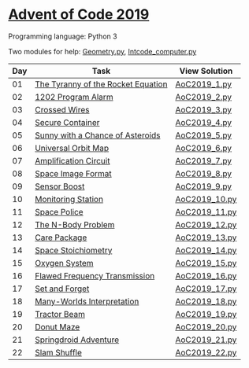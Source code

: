 # [Advent of Code 2019](https://adventofcode.com/2019/about)

Programming language: Python 3

Two modules for help: [Geometry.py](/Geometry.py), [Intcode_computer.py](/Intcode_computer.py)

| Day | Task                                                                      | View Solution                                                             |
| --- | ------------------------------------------------------------------------- | ------------------------------------------------------------------------- |
| 01  | [The Tyranny of the Rocket Equation](https://adventofcode.com/2019/day/1) | [AoC2019_1.py](/Day01/AoC2019_1.py)                                       |
| 02  | [1202 Program Alarm](https://adventofcode.com/2019/day/2)                 | [AoC2019_2.py](/Day02/AoC2019_2.py)                                       |
| 03  | [Crossed Wires](https://adventofcode.com/2019/day/3)                      | [AoC2019_3.py](/Day03/AoC2019_3.py)                                       |
| 04  | [Secure Container](https://adventofcode.com/2019/day/4)                   | [AoC2019_4.py](/Day04/AoC2019_4.py)                                       |
| 05  | [Sunny with a Chance of Asteroids](https://adventofcode.com/2019/day/5)   | [AoC2019_5.py](/Day05/AoC2019_5.py)                                       |
| 06  | [Universal Orbit Map](https://adventofcode.com/2019/day/6)                | [AoC2019_6.py](/Day06/AoC2019_6.py)                                       |
| 07  | [Amplification Circuit](https://adventofcode.com/2019/day/7)              | [AoC2019_7.py](/Day07/AoC2019_7.py)                                       |
| 08  | [Space Image Format](https://adventofcode.com/2019/day/8)                 | [AoC2019_8.py](/Day08/AoC2019_8.py)                                       |
| 09  | [Sensor Boost](https://adventofcode.com/2019/day/9)                       | [AoC2019_9.py](/Day09/AoC2019_9.py)                                       |
| 10  | [Monitoring Station](https://adventofcode.com/2019/day/10)                | [AoC2019_10.py](/Day10/AoC2019_10.py)                                     |
| 11  | [Space Police](https://adventofcode.com/2019/day/11)                      | [AoC2019_11.py](/Day11/AoC2019_11.py)                                     |
| 12  | [The N-Body Problem](https://adventofcode.com/2019/day/12)                | [AoC2019_12.py](/Day12/AoC2019_12.py)                                     |
| 13  | [Care Package](https://adventofcode.com/2019/day/13)                      | [AoC2019_13.py](/Day13/AoC2019_13.py)                                     |
| 14  | [Space Stoichiometry](https://adventofcode.com/2019/day/14)               | [AoC2019_14.py](/Day14/AoC2019_14.py)                                     |
| 15  | [Oxygen System](https://adventofcode.com/2019/day/15)                     | [AoC2019_15.py](/Day15/AoC2019_15.py)                                     |
| 16  | [Flawed Frequency Transmission](https://adventofcode.com/2019/day/16)     | [AoC2019_16.py](/Day16/AoC2019_16.py)                                     |
| 17  | [Set and Forget](https://adventofcode.com/2019/day/17)                    | [AoC2019_17.py](/Day17/AoC2019_17.py)                                     |
| 18  | [Many-Worlds Interpretation](https://adventofcode.com/2019/day/18)        | [AoC2019_18.py](/Day18/AoC2019_18.py)                                     |
| 19  | [Tractor Beam](https://adventofcode.com/2019/day/19)                      | [AoC2019_19.py](/Day19/AoC2019_19.py)                                     |
| 20  | [Donut Maze](https://adventofcode.com/2019/day/20)                        | [AoC2019_20.py](/Day20/AoC2019_20.py)                                     |
| 21  | [Springdroid Adventure](https://adventofcode.com/2019/day/21)             | [AoC2019_21.py](/Day21/AoC2019_21.py)                                     |
| 22  | [Slam Shuffle](https://adventofcode.com/2019/day/22)                      | [AoC2019_22.py](/Day22/AoC2019_22.py)                                     |